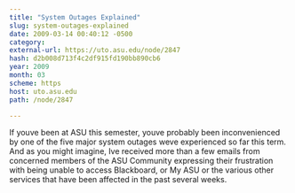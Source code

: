 ```yaml
---
title: "System Outages Explained"
slug: system-outages-explained
date: 2009-03-14 00:40:12 -0500
category: 
external-url: https://uto.asu.edu/node/2847
hash: d2b008d713f4c2df915fd190bb890cb6
year: 2009
month: 03
scheme: https
host: uto.asu.edu
path: /node/2847

---
```


If youve been at ASU this semester, youve probably been inconvenienced by one of the five major system outages weve experienced so far this term. And as you might imagine, Ive received more than a few emails from concerned members of the ASU Community expressing their frustration with being unable to access Blackboard, or My ASU or the various other services that have been affected in the past several weeks.
